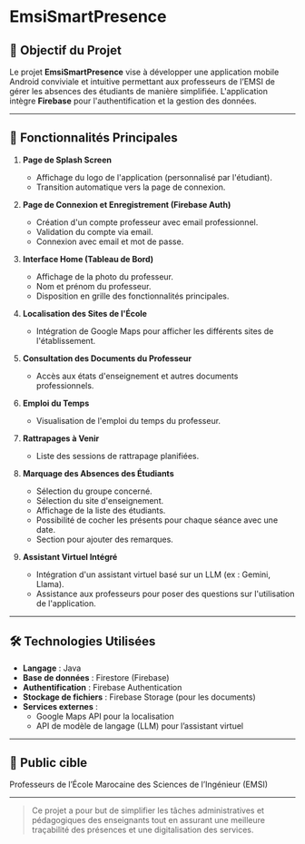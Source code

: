 # EmsiSmartPresence

## 🎯 Objectif du Projet
Le projet **EmsiSmartPresence** vise à développer une application mobile Android conviviale et intuitive permettant aux professeurs de l’EMSI de gérer les absences des étudiants de manière simplifiée. L'application intègre **Firebase** pour l'authentification et la gestion des données.

---

## 🚀 Fonctionnalités Principales

1. **Page de Splash Screen**
    - Affichage du logo de l'application (personnalisé par l'étudiant).
    - Transition automatique vers la page de connexion.

2. **Page de Connexion et Enregistrement (Firebase Auth)**
    - Création d'un compte professeur avec email professionnel.
    - Validation du compte via email.
    - Connexion avec email et mot de passe.

3. **Interface Home (Tableau de Bord)**
    - Affichage de la photo du professeur.
    - Nom et prénom du professeur.
    - Disposition en grille des fonctionnalités principales.

4. **Localisation des Sites de l'École**
    - Intégration de Google Maps pour afficher les différents sites de l'établissement.

5. **Consultation des Documents du Professeur**
    - Accès aux états d'enseignement et autres documents professionnels.

6. **Emploi du Temps**
    - Visualisation de l'emploi du temps du professeur.

7. **Rattrapages à Venir**
    - Liste des sessions de rattrapage planifiées.

8. **Marquage des Absences des Étudiants**
    - Sélection du groupe concerné.
    - Sélection du site d'enseignement.
    - Affichage de la liste des étudiants.
    - Possibilité de cocher les présents pour chaque séance avec une date.
    - Section pour ajouter des remarques.

9. **Assistant Virtuel Intégré**
    - Intégration d'un assistant virtuel basé sur un LLM (ex : Gemini, Llama).
    - Assistance aux professeurs pour poser des questions sur l'utilisation de l'application.

---

## 🛠️ Technologies Utilisées

- **Langage** : Java
- **Base de données** : Firestore (Firebase)
- **Authentification** : Firebase Authentication
- **Stockage de fichiers** : Firebase Storage (pour les documents)
- **Services externes** :
    - Google Maps API pour la localisation
    - API de modèle de langage (LLM) pour l’assistant virtuel

---

## 📱 Public cible
Professeurs de l’École Marocaine des Sciences de l’Ingénieur (EMSI)

---

> Ce projet a pour but de simplifier les tâches administratives et pédagogiques des enseignants tout en assurant une meilleure traçabilité des présences et une digitalisation des services.
